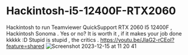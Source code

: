 # Hackintosh-i5-12400F-RTX2060
Hackintosh to run Teamviewer QuickSupport
RTX 2060  I5 12400F , Hackintosh Sonoma .
Yes or no? It is worth it , if it makes your job done kkkkk :D
Stupid is stupid , the critics .
https://youtu.be/JIaG2-rCEoI?feature=shared
![Screenshot 2023-12-15 at 11 20 41](https://github.com/sonvirgo/Hackintohs-i5-12400F-RTX2060/assets/10823037/182e5062-4224-404d-ae2c-89c29781836e)

